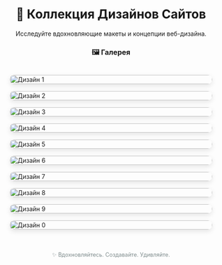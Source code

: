 <h1 align="center">🎨 Коллекция Дизайнов Сайтов</h1>

<p align="center">
  Исследуйте вдохновляющие макеты и концепции веб-дизайна.
</p>

<div align="center">
  <h3>🖼️ Галерея</h3>
</div>

<div style="display: grid; grid-template-columns: repeat(auto-fit, minmax(300px, 1fr)); gap: 16px; padding: 20px; max-width: 1200px; margin: 0 auto;">
  <div style="overflow: hidden; border-radius: 12px; box-shadow: 0 4px 12px rgba(0,0,0,0.1); transition: transform 0.3s ease, box-shadow 0.3s ease;">
    <img src="https://github.com/user-attachments/assets/4d8d31ab-f574-47d5-9baf-a07af35fa199" alt="Дизайн 1" style="width: 100%; height: auto; display: block;">
  </div>
  <div style="overflow: hidden; border-radius: 12px; box-shadow: 0 4px 12px rgba(0,0,0,0.1); transition: transform 0.3s ease, box-shadow 0.3s ease;">
    <img src="https://github.com/user-attachments/assets/dbff934e-28b3-46ab-98de-86f8d111e76c" alt="Дизайн 2" style="width: 100%; height: auto; display: block;">
  </div>
  <div style="overflow: hidden; border-radius: 12px; box-shadow: 0 4px 12px rgba(0,0,0,0.1); transition: transform 0.3s ease, box-shadow 0.3s ease;">
    <img src="https://github.com/user-attachments/assets/23bb319b-a40e-4508-bdee-01880487437f" alt="Дизайн 3" style="width: 100%; height: auto; display: block;">
  </div>
  <div style="overflow: hidden; border-radius: 12px; box-shadow: 0 4px 12px rgba(0,0,0,0.1); transition: transform 0.3s ease, box-shadow 0.3s ease;">
    <img src="https://github.com/user-attachments/assets/32565a14-a180-4296-ab6c-eeb9aac0fe8d" alt="Дизайн 4" style="width: 100%; height: auto; display: block;">
  </div>
  <div style="overflow: hidden; border-radius: 12px; box-shadow: 0 4px 12px rgba(0,0,0,0.1); transition: transform 0.3s ease, box-shadow 0.3s ease;">
    <img src="https://github.com/user-attachments/assets/25be868d-2855-417e-8a9e-eeca5b5cee4c" alt="Дизайн 5" style="width: 100%; height: auto; display: block;">
  </div>
  <div style="overflow: hidden; border-radius: 12px; box-shadow: 0 4px 12px rgba(0,0,0,0.1); transition: transform 0.3s ease, box-shadow 0.3s ease;">
    <img src="https://github.com/user-attachments/assets/7a30f04f-a448-469d-8401-45f848800503" alt="Дизайн 6" style="width: 100%; height: auto; display: block;">
  </div>
  <div style="overflow: hidden; border-radius: 12px; box-shadow: 0 4px 12px rgba(0,0,0,0.1); transition: transform 0.3s ease, box-shadow 0.3s ease;">
    <img src="https://github.com/user-attachments/assets/4d69d353-eba1-464a-ac46-3d5a79a3cd64" alt="Дизайн 7" style="width: 100%; height: auto; display: block;">
  </div>
  <div style="overflow: hidden; border-radius: 12px; box-shadow: 0 4px 12px rgba(0,0,0,0.1); transition: transform 0.3s ease, box-shadow 0.3s ease;">
    <img src="https://github.com/user-attachments/assets/77588ccf-ef60-4510-91ec-1217280b2fee" alt="Дизайн 8" style="width: 100%; height: auto; display: block;">
  </div>
  <div style="overflow: hidden; border-radius: 12px; box-shadow: 0 4px 12px rgba(0,0,0,0.1); transition: transform 0.3s ease, box-shadow 0.3s ease;">
    <img src="https://github.com/user-attachments/assets/2c235212-bb1f-4af2-9bc0-5a6e60e00d30" alt="Дизайн 9" style="width: 100%; height: auto; display: block;">
  </div>
  <div style="overflow: hidden; border-radius: 12px; box-shadow: 0 4px 12px rgba(0,0,0,0.1); transition: transform 0.3s ease, box-shadow 0.3s ease;">
    <img src="https://github.com/user-attachments/assets/ffb12c4e-e15e-418e-a67b-e18a00e5c8f5" alt="Дизайн 0" style="width: 100%; height: auto; display: block;">
  </div>
</div>

<p align="center" style="margin-top: 30px; color: #7f8c8d; font-size: 0.9em;">
  ✨ Вдохновляйтесь. Создавайте. Удивляйте.
</p>
